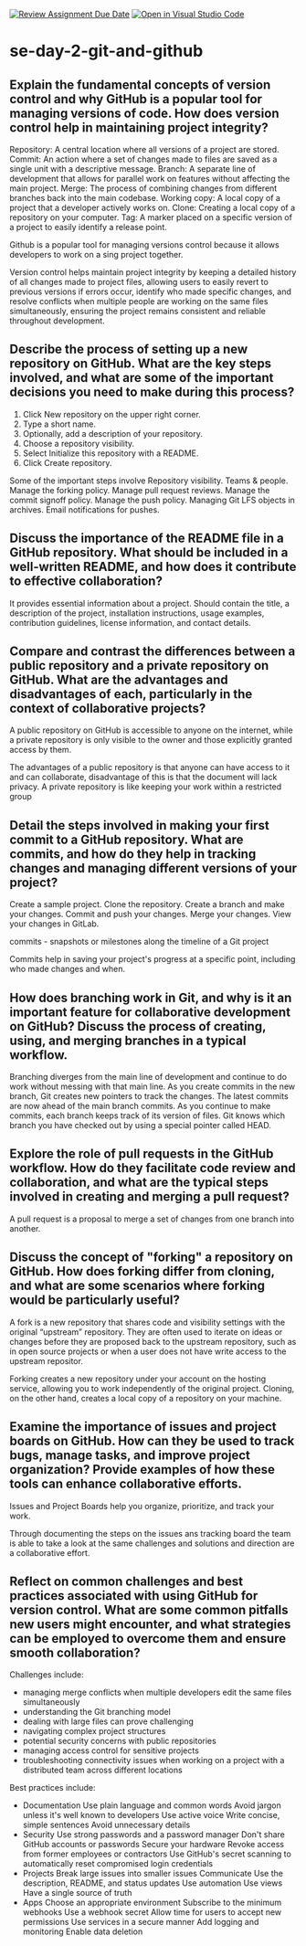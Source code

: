[![Review Assignment Due Date](https://classroom.github.com/assets/deadline-readme-button-22041afd0340ce965d47ae6ef1cefeee28c7c493a6346c4f15d667ab976d596c.svg)](https://classroom.github.com/a/8wgCKhpZ)
[![Open in Visual Studio Code](https://classroom.github.com/assets/open-in-vscode-2e0aaae1b6195c2367325f4f02e2d04e9abb55f0b24a779b69b11b9e10269abc.svg)](https://classroom.github.com/online_ide?assignment_repo_id=18390240&assignment_repo_type=AssignmentRepo)
# se-day-2-git-and-github
## Explain the fundamental concepts of version control and why GitHub is a popular tool for managing versions of code. How does version control help in maintaining project integrity?
Repository: A central location where all versions of a project are stored. 
Commit: An action where a set of changes made to files are saved as a single unit with a descriptive message. 
Branch: A separate line of development that allows for parallel work on features without affecting the main project. 
Merge: The process of combining changes from different branches back into the main codebase. 
Working copy: A local copy of a project that a developer actively works on. 
Clone: Creating a local copy of a repository on your computer. 
Tag: A marker placed on a specific version of a project to easily identify a release point. 

Github is a popular tool for managing versions control because it allows developers to work on a sing project together.

Version control helps maintain project integrity by keeping a detailed history of all changes made to project files, allowing users to easily revert to previous versions if errors occur, identify who made specific changes, and resolve conflicts when multiple people are working on the same files simultaneously, ensuring the project remains consistent and reliable throughout development.


## Describe the process of setting up a new repository on GitHub. What are the key steps involved, and what are some of the important decisions you need to make during this process?
1. Click New repository on the upper right corner.
2. Type a short name.
3. Optionally, add a description of your repository. 
4. Choose a repository visibility. 
5. Select Initialize this repository with a README.
6. Click Create repository.

Some of the important steps involve
Repository visibility.
Teams & people.
Manage the forking policy.
Manage pull request reviews.
Manage the commit signoff policy.
Manage the push policy.
Managing Git LFS objects in archives.
Email notifications for pushes.

## Discuss the importance of the README file in a GitHub repository. What should be included in a well-written README, and how does it contribute to effective collaboration?
It provides essential information about a project. 
Should contain the title, a description of the project, installation instructions, usage examples, contribution guidelines, license information, and contact details.

## Compare and contrast the differences between a public repository and a private repository on GitHub. What are the advantages and disadvantages of each, particularly in the context of collaborative projects?
A public repository on GitHub is accessible to anyone on the internet, while a private repository is only visible to the owner and those explicitly granted access by them.

The advantages of a public repository is that anyone can have access to it and can collaborate, disadvantage of this is that the document will lack privacy.
A private repository is like keeping your work within a restricted group

## Detail the steps involved in making your first commit to a GitHub repository. What are commits, and how do they help in tracking changes and managing different versions of your project?
Create a sample project.
Clone the repository.
Create a branch and make your changes.
Commit and push your changes.
Merge your changes.
View your changes in GitLab.

commits -  snapshots or milestones along the timeline of a Git project

Commits help in saving your project's progress at a specific point, including who made changes and when.

## How does branching work in Git, and why is it an important feature for collaborative development on GitHub? Discuss the process of creating, using, and merging branches in a typical workflow.
Branching diverges from the main line of development and continue to do work without messing with that main line.
As you create commits in the new branch, Git creates new pointers to track the changes. The latest commits are now ahead of the main branch commits. As you continue to make commits, each branch keeps track of its version of files. Git knows which branch you have checked out by using a special pointer called HEAD.

## Explore the role of pull requests in the GitHub workflow. How do they facilitate code review and collaboration, and what are the typical steps involved in creating and merging a pull request?
A pull request is a proposal to merge a set of changes from one branch into another.



## Discuss the concept of "forking" a repository on GitHub. How does forking differ from cloning, and what are some scenarios where forking would be particularly useful?
A fork is a new repository that shares code and visibility settings with the original “upstream” repository. They are often used to iterate on ideas or changes before they are proposed back to the upstream repository, such as in open source projects or when a user does not have write access to the upstream repositor.

Forking creates a new repository under your account on the hosting service, allowing you to work independently of the original project. Cloning, on the other hand, creates a local copy of a repository on your machine.

## Examine the importance of issues and project boards on GitHub. How can they be used to track bugs, manage tasks, and improve project organization? Provide examples of how these tools can enhance collaborative efforts.

 Issues and Project Boards help you organize, prioritize, and track your work.

 Through documenting the steps on the issues ans tracking board the team is able to take a look at the same challenges and solutions and direction are a collaborative effort.

## Reflect on common challenges and best practices associated with using GitHub for version control. What are some common pitfalls new users might encounter, and what strategies can be employed to overcome them and ensure smooth collaboration?

Challenges include:
 - managing merge conflicts when multiple developers edit the same files simultaneously
 - understanding the Git branching model
 - dealing with large files can prove challenging
 -  navigating complex project structures
 -   potential security concerns with public repositories
 -  managing access control for sensitive projects
 -  troubleshooting connectivity issues when working on a project with a distributed team across different locations

   Best practices include:
 - Documentation 
Use plain language and common words
Avoid jargon unless it's well known to developers
Use active voice
Write concise, simple sentences
Avoid unnecessary details
- Security 
Use strong passwords and a password manager
Don't share GitHub accounts or passwords
Secure your hardware
Revoke access from former employees or contractors
Use GitHub's secret scanning to automatically reset compromised login credentials
- Projects 
Break large issues into smaller issues
Communicate
Use the description, README, and status updates
Use automation
Use views
Have a single source of truth
- Apps 
Choose an appropriate environment
Subscribe to the minimum webhooks
Use a webhook secret
Allow time for users to accept new permissions
Use services in a secure manner
Add logging and monitoring
Enable data deletion
